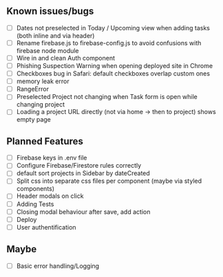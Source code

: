 ## Known issues/bugs

- [ ] Dates not preselected in Today / Upcoming view when adding tasks (both inline and via header)
- [ ] Rename firebase.js to firebase-config.js to avoid confusions with firebase node module
- [ ] Wire in and clean Auth component
- [ ] Phishing Suspection Warning when opening deployed site in Chrome
- [ ] Checkboxes bug in Safari: default checkboxes overlap custom ones
- [ ] memory leak error
- [ ] RangeError
- [ ] Preselected Project not changing when Task form is open while changing project
- [ ] Loading a project URL directly (not via home -> then to project) shows empty page

## Planned Features

- [ ] Firebase keys in .env file
- [ ] Configure Firebase/Firestore rules correctly
- [ ] default sort projects in Sidebar by dateCreated
- [ ] Split css into separate css files per component (maybe via styled components)
- [ ] Header modals on click
- [ ] Adding Tests
- [ ] Closing modal behaviour after save, add action
- [ ] Deploy
- [ ] User authentification

## Maybe

- [ ] Basic error handling/Logging
